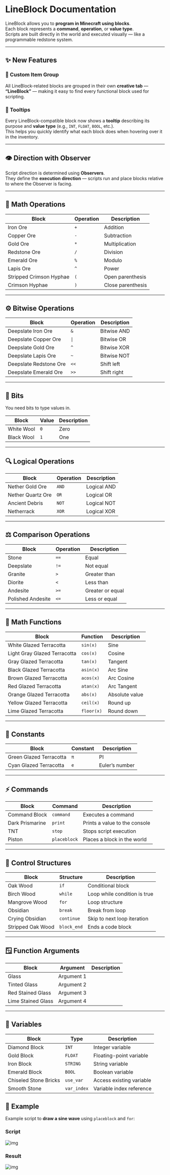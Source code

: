 # LineBlock Documentation

LineBlock allows you to **program in Minecraft using blocks**.  
Each block represents a **command**, **operation**, or **value type**.  
Scripts are built directly in the world and executed visually — like a programmable redstone system.

---

## ✨ New Features

### 🧱 Custom Item Group  
All LineBlock-related blocks are grouped in their own **creative tab** —  
**“LineBlock”** — making it easy to find every functional block used for scripting.

### 💬 Tooltips  
Every LineBlock-compatible block now shows a **tooltip** describing its purpose and **value type** (e.g., `INT`, `FLOAT`, `BOOL`, etc.).  
This helps you quickly identify what each block does when hovering over it in the inventory.
 
---

## 👁️ Direction with Observer  
Script direction is determined using **Observers**.  
They define the **execution direction** — scripts run and place blocks relative to where the Observer is facing.

---

## 🧮 Math Operations

| Block | Operation | Description |
|--------|------------|-------------|
| Iron Ore | `+` | Addition |
| Copper Ore | `-` | Subtraction |
| Gold Ore | `*` | Multiplication |
| Redstone Ore | `/` | Division |
| Emerald Ore | `%` | Modulo |
| Lapis Ore | `^` | Power |
| Stripped Crimson Hyphae | `(` | Open parenthesis |
| Crimson Hyphae | `)` | Close parenthesis |

---

## ⚙️ Bitwise Operations

| Block | Operation | Description |
|--------|------------|-------------|
| Deepslate Iron Ore | `&` | Bitwise AND |
| Deepslate Copper Ore | `\|` | Bitwise OR |
| Deepslate Gold Ore | `^` | Bitwise XOR |
| Deepslate Lapis Ore | `~` | Bitwise NOT |
| Deepslate Redstone Ore | `<<` | Shift left |
| Deepslate Emerald Ore | `>>` | Shift right |

---

## 🔢 Bits

You need bits to type values in.

| Block | Value | Description |
|--------|--------|-------------|
| White Wool | `0` | Zero |
| Black Wool | `1` | One |

---

## 🔍 Logical Operations

| Block | Operation | Description |
|--------|------------|-------------|
| Nether Gold Ore | `AND` | Logical AND |
| Nether Quartz Ore | `OR` | Logical OR |
| Ancient Debris | `NOT` | Logical NOT |
| Netherrack | `XOR` | Logical XOR |

---

## ⚖️ Comparison Operations

| Block | Operation | Description |
|--------|------------|-------------|
| Stone | `==` | Equal |
| Deepslate | `!=` | Not equal |
| Granite | `>` | Greater than |
| Diorite | `<` | Less than |
| Andesite | `>=` | Greater or equal |
| Polished Andesite | `<=` | Less or equal |

---

## 📐 Math Functions

| Block | Function | Description |
|--------|-----------|-------------|
| White Glazed Terracotta | `sin(x)` | Sine |
| Light Gray Glazed Terracotta | `cos(x)` | Cosine |
| Gray Glazed Terracotta | `tan(x)` | Tangent |
| Black Glazed Terracotta | `asin(x)` | Arc Sine |
| Brown Glazed Terracotta | `acos(x)` | Arc Cosine |
| Red Glazed Terracotta | `atan(x)` | Arc Tangent |
| Orange Glazed Terracotta | `abs(x)` | Absolute value |
| Yellow Glazed Terracotta | `ceil(x)` | Round up |
| Lime Glazed Terracotta | `floor(x)` | Round down |

---

## 🔢 Constants

| Block | Constant | Description |
|--------|-----------|-------------|
| Green Glazed Terracotta | `π` | PI |
| Cyan Glazed Terracotta | `e` | Euler’s number |

---

## ⚡ Commands

| Block | Command | Description |
|--------|-----------|-------------|
| Command Block | `command` | Executes a command |
| Dark Prismarine | `print` | Prints a value to the console |
| TNT | `stop` | Stops script execution |
| Piston | `placeblock` | Places a block in the world |

---

## 🧱 Control Structures

| Block | Structure | Description |
|--------|-------------|-------------|
| Oak Wood | `if` | Conditional block |
| Birch Wood | `while` | Loop while condition is true |
| Mangrove Wood | `for` | Loop structure |
| Obsidian | `break` | Break from loop |
| Crying Obsidian | `continue` | Skip to next loop iteration |
| Stripped Oak Wood | `block_end` | Ends a code block |

---

## 🪟 Function Arguments

| Block | Argument | Description |
|--------|------------|-------------|
| Glass | Argument 1 |
| Tinted Glass | Argument 2 |
| Red Stained Glass | Argument 3 |
| Lime Stained Glass | Argument 4 |

---

## 💾 Variables

| Block | Type | Description |
|--------|------|-------------|
| Diamond Block | `INT` | Integer variable |
| Gold Block | `FLOAT` | Floating-point variable |
| Iron Block | `STRING` | String variable |
| Emerald Block | `BOOL` | Boolean variable |
| Chiseled Stone Bricks | `use_var` | Access existing variable |
| Smooth Stone | `var_index` | Variable index reference |

## 🧠 Example

Example script to **draw a sine wave** using `placeblock` and `for`:

### Script
![img](img/img1.png)

### Result
![img](img/img2.png)
